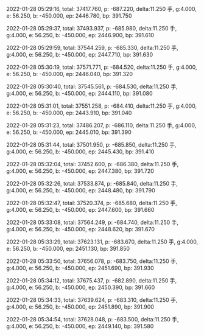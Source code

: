 2022-01-28 05:29:16, total: 37417.760, p: -687.220, delta:11.250 手, g:4.000, e: 56.250, b: -450.000, ep: 2446.780, bp: 391.750

2022-01-28 05:29:37, total: 37493.937, p: -685.980, delta:11.250 手, g:4.000, e: 56.250, b: -450.000, ep: 2446.900, bp: 391.610

2022-01-28 05:29:59, total: 37544.259, p: -685.330, delta:11.250 手, g:4.000, e: 56.250, b: -450.000, ep: 2447.710, bp: 391.630

2022-01-28 05:30:19, total: 37571.771, p: -684.520, delta:11.250 手, g:4.000, e: 56.250, b: -450.000, ep: 2446.040, bp: 391.320

2022-01-28 05:30:40, total: 37545.561, p: -684.530, delta:11.250 手, g:4.000, e: 56.250, b: -450.000, ep: 2444.110, bp: 391.080

2022-01-28 05:31:01, total: 37551.258, p: -684.410, delta:11.250 手, g:4.000, e: 56.250, b: -450.000, ep: 2443.910, bp: 391.040

2022-01-28 05:31:23, total: 37486.207, p: -686.110, delta:11.250 手, g:4.000, e: 56.250, b: -450.000, ep: 2445.010, bp: 391.390

2022-01-28 05:31:44, total: 37501.950, p: -685.850, delta:11.250 手, g:4.000, e: 56.250, b: -450.000, ep: 2445.430, bp: 391.410

2022-01-28 05:32:04, total: 37452.600, p: -686.380, delta:11.250 手, g:4.000, e: 56.250, b: -450.000, ep: 2447.380, bp: 391.720

2022-01-28 05:32:26, total: 37533.874, p: -685.840, delta:11.250 手, g:4.000, e: 56.250, b: -450.000, ep: 2448.480, bp: 391.790

2022-01-28 05:32:47, total: 37520.374, p: -685.680, delta:11.250 手, g:4.000, e: 56.250, b: -450.000, ep: 2447.600, bp: 391.660

2022-01-28 05:33:08, total: 37564.249, p: -684.740, delta:11.250 手, g:4.000, e: 56.250, b: -450.000, ep: 2448.620, bp: 391.670

2022-01-28 05:33:29, total: 37623.131, p: -683.670, delta:11.250 手, g:4.000, e: 56.250, b: -450.000, ep: 2451.130, bp: 391.850

2022-01-28 05:33:50, total: 37656.078, p: -683.750, delta:11.250 手, g:4.000, e: 56.250, b: -450.000, ep: 2451.690, bp: 391.930

2022-01-28 05:34:12, total: 37675.437, p: -682.890, delta:11.250 手, g:4.000, e: 56.250, b: -450.000, ep: 2450.390, bp: 391.660

2022-01-28 05:34:33, total: 37639.624, p: -683.310, delta:11.250 手, g:4.000, e: 56.250, b: -450.000, ep: 2451.890, bp: 391.900

2022-01-28 05:34:54, total: 37628.048, p: -683.500, delta:11.250 手, g:4.000, e: 56.250, b: -450.000, ep: 2449.140, bp: 391.580